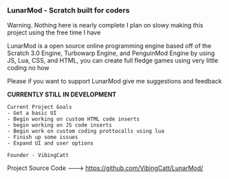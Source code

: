 ### LunarMod - Scratch built for coders

Warning. Nothing here is nearly complete
I plan on slowy making this project using the free time I have

LunarMod is a open source online programming engine based off of the Scratch 3.0 Engine, Turbowarp Engine, and PenguinMod Engine
by using JS, Lua, CSS, and HTML, you can create full fledge games using very little coding no how

Please if you want to support LunarMod give me suggestions and feedback

**CURRENTLY STILL IN DEVELOPMENT**


```
Current Project Goals
- Get a basic UI
- Begin working on custom HTML code inserts
- begin working on JS code inserts
- Begin work on custom coding prottocalls using lua
- Finish up some issues
- Expand UI and user options
```

```
Founder - VibingCatt
```

Project Source Code ---> <https://github.com/VibingCatt/LunarMod/>

